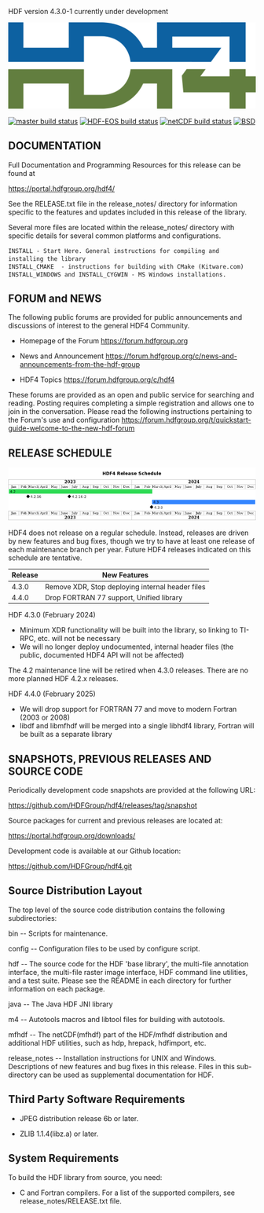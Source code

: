 HDF version 4.3.0-1 currently under development

![HDF Logo](doc/img/HDF4.png)

[![master build status](https://img.shields.io/github/actions/workflow/status/HDFGroup/hdf4/main.yml?branch=master&label=master)](https://github.com/HDFGroup/hdf4/actions?query=branch%3Amaster)
[![HDF-EOS build status](https://img.shields.io/github/actions/workflow/status/HDFGroup/hdf4/hdfeos2.yml?branch=master&label=HDF-EOS)](https://github.com/HDFGroup/hdf4/actions?query=branch%3Amaster)
[![netCDF build status](https://img.shields.io/github/actions/workflow/status/HDFGroup/hdf4/netcdf.yml?branch=master&label=netCDF)](https://github.com/HDFGroup/hdf4/actions?query=branch%3Amaster)
[![BSD](https://img.shields.io/badge/License-BSD-blue.svg)](https://github.com/HDFGroup/hdf4/blob/master/COPYING)

DOCUMENTATION
-------------
Full Documentation and Programming Resources for this release can be found at

   https://portal.hdfgroup.org/hdf4/

See the RELEASE.txt file in the release\_notes/ directory for information specific
to the features and updates included in this release of the library.

Several more files are located within the release\_notes/ directory with specific
details for several common platforms and configurations.

    INSTALL - Start Here. General instructions for compiling and installing the library
    INSTALL_CMAKE  - instructions for building with CMake (Kitware.com)
    INSTALL_WINDOWS and INSTALL_CYGWIN - MS Windows installations.


FORUM and NEWS
--------------
The following public forums are provided for public announcements and discussions
of interest to the general HDF4 Community.

   - Homepage of the Forum
   https://forum.hdfgroup.org

   - News and Announcement
   https://forum.hdfgroup.org/c/news-and-announcements-from-the-hdf-group

   - HDF4 Topics
   https://forum.hdfgroup.org/c/hdf4

These forums are provided as an open and public service for searching and reading.
Posting requires completing a simple registration and allows one to join in the
conversation.  Please read the following instructions pertaining to the Forum's
use and configuration
    https://forum.hdfgroup.org/t/quickstart-guide-welcome-to-the-new-hdf-forum


RELEASE SCHEDULE
----------------

![HDF4 release schedule](doc/img/release-schedule.png) 

HDF4 does not release on a regular schedule. Instead, releases are driven by
new features and bug fixes, though we try to have at least one release of each
maintenance branch per year. Future HDF4 releases indicated on this schedule
are tentative.

| Release | New Features |
| ------- | ------------ |
| 4.3.0 | Remove XDR, Stop deploying internal header files |
| 4.4.0 | Drop FORTRAN 77 support, Unified library |

HDF 4.3.0 (February 2024)
* Minimum XDR functionality will be built into the library, so linking to TI-RPC, etc. will not be necessary
* We will no longer deploy undocumented, internal header files (the public, documented HDF4 API will not be affected)

The 4.2 maintenance line will be retired when 4.3.0 releases. There are no
more planned HDF 4.2.x releases.

HDF 4.4.0 (February 2025)
* We will drop support for FORTRAN 77 and move to modern Fortran (2003 or 2008)
* libdf and libmfhdf will be merged into a single libhdf4 library, Fortran will be built as a separate library


SNAPSHOTS, PREVIOUS RELEASES AND SOURCE CODE
--------------------------------------------
Periodically development code snapshots are provided at the following URL:
    
   https://github.com/HDFGroup/hdf4/releases/tag/snapshot

Source packages for current and previous releases are located at:

   https://portal.hdfgroup.org/downloads/

Development code is available at our Github location:
    
   https://github.com/HDFGroup/hdf4.git


Source Distribution Layout
--------------------------

 The top level of the source code distribution contains the following 
 subdirectories:

   bin    -- Scripts for maintenance.

   config -- Configuration files to be used by configure script.

   hdf    -- The source code for the HDF 'base library', the multi-file 
             annotation interface, the multi-file raster image interface, 
             HDF command line utilities, and a test suite. 
             Please see the README in each directory for further 
             information on each package. 

   java   -- The Java HDF JNI library

   m4     -- Autotools macros and libtool files for building with autotools.

   mfhdf  -- The netCDF(mfhdf) part of the HDF/mfhdf distribution and
             additional HDF utilities, such as hdp, hrepack, hdfimport, etc.

   release\_notes -- 
             Installation instructions for UNIX and Windows.
             Descriptions of new features and bug fixes in this release.
             Files in this sub-directory can be used as supplemental 
             documentation for HDF. 


Third Party Software Requirements
---------------------------------
  * JPEG distribution release 6b or later.

  * ZLIB 1.1.4(libz.a) or later. 


System Requirements
-------------------
 To build the HDF library from source, you need:

   * C and Fortran compilers. For a list of the supported compilers,
     see release_notes/RELEASE.txt file.
